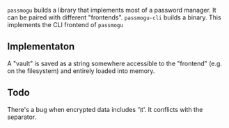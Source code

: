 `passmogu` builds a library that implements most of a password manager. It can be paired with different "frontends".
`passmogu-cli` builds a binary. This implements the CLI frontend of `passmogu`

## Implementaton
A "vault" is saved as a string somewhere accessible to the "frontend" (e.g. on the filesystem) and entirely loaded
into memory.

## Todo
There's a bug when encrypted data includes '\t'. It conflicts with the separator.
